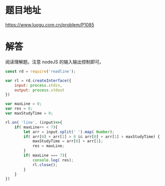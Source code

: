 # 题目地址

https://www.luogu.com.cn/problem/P1085

# 解答

阅读理解题。注意 nodeJS 的输入输出控制即可。

```JavaScript
const rd = require('readline');

var rl = rd.createInterface({
    input: process.stdin,
    output: process.stdout
})

var maxLine = 0;
var res = 0;
var maxStudyTime = 0;

rl.on( 'line', (input)=>{
    if( maxLine++ < 7){
        let arr = input.split(' ').map( Number);
        if( arr[0] + arr[1] > 8 && arr[0] + arr[1] > maxStudyTime) {
            maxStudyTime = arr[0] + arr[1];
            res = maxLine;
        }
        if( maxLine === 7){
            console.log( res);
            rl.close();
        }
    }
})
```
